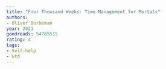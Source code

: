 ```yaml
---
title: "Four Thousand Weeks: Time Management for Mortals"
authors:
- Oliver Burkeman
year: 2021
goodreads: 54785515
rating: 4
tags:
- Self-help
- Gtd
---
```

